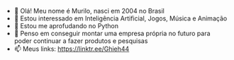 - 👋 Olá! Meu nome é Murilo, nasci em 2004 no Brasil
- 👀 Estou interessado em Inteligência Artificial, Jogos, Música e Animação
- 🌱 Estou me aprofudando no Python
- 💞️ Penso em conseguir montar uma empresa própria no futuro para poder continuar a fazer produtos e pesquisas
- 📫 Meus links: https://linktr.ee/Ghieh44
